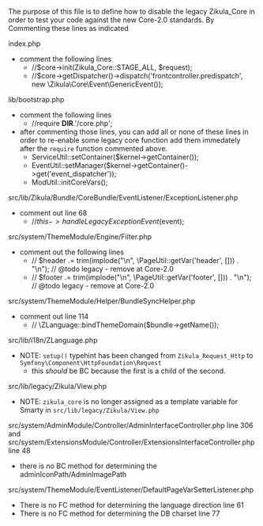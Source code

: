 The purpose of this file is to define how to disable the legacy Zikula_Core in order to test
your code against the new Core-2.0 standards. By Commenting these lines as indicated

index.php
 - comment the following lines
     - //$core->init(Zikula_Core::STAGE_ALL, $request);
     - //$core->getDispatcher()->dispatch('frontcontroller.predispatch', new \Zikula\Core\Event\GenericEvent());

lib/bootstrap.php
 - comment the following lines
     - //require __DIR__.'/core.php';
 - after commenting those lines, you can add all or none of these lines in order to re-enable some legacy core function
   add them immedately after the `require` function commented above.
     - ServiceUtil::setContainer($kernel->getContainer());
     - EventUtil::setManager($kernel->getContainer()->get('event_dispatcher'));
     - ModUtil::initCoreVars();

src/lib/Zikula/Bundle/CoreBundle/EventListener/ExceptionListener.php
 - comment out line 68
    - //$this->handleLegacyExceptionEvent($event);

src/system/ThemeModule/Engine/Filter.php
 - comment out the following lines
   - // $header .= trim(implode("\n", \PageUtil::getVar('header', [])) . "\n"); // @todo legacy - remove at Core-2.0
   - // $footer .= trim(implode("\n", \PageUtil::getVar('footer', [])) . "\n"); // @todo legacy - remove at Core-2.0

src/system/ThemeModule/Helper/BundleSyncHelper.php
 - comment out line 114
   - // \ZLanguage::bindThemeDomain($bundle->getName());

src/lib/i18n/ZLanguage.php
 - NOTE: `setup()` typehint has been changed from `Zikula_Request_Http` to `Symfony\Component\HttpFoundation\Request`
    - this _should_ be BC because the first is a child of the second.

src/lib/legacy/Zikula/View.php
 - NOTE: `zikula_core` is no longer assigned as a template variable for Smarty in `src/lib/legacy/Zikula/View.php`

src/system/AdminModule/Controller/AdminInterfaceController.php line 306
and src/system/ExtensionsModule/Controller/ExtensionsInterfaceController.php line 48
 - there is no BC method for determining the adminIconPath/AdminImagePath

src/system/ThemeModule/EventListener/DefaultPageVarSetterListener.php
 - There is no FC method for determining the language direction line 61
 - There is no FC method for determining the DB charset line 77
 
